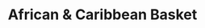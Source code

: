 ---
title: "African & Caribbean Basket"
url: /exeter/african-and-caribbean-basket/
shop: convenience
---